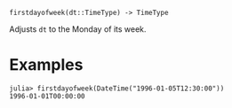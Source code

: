 ```
firstdayofweek(dt::TimeType) -> TimeType
```

Adjusts `dt` to the Monday of its week.

# Examples

```jldoctest
julia> firstdayofweek(DateTime("1996-01-05T12:30:00"))
1996-01-01T00:00:00
```
